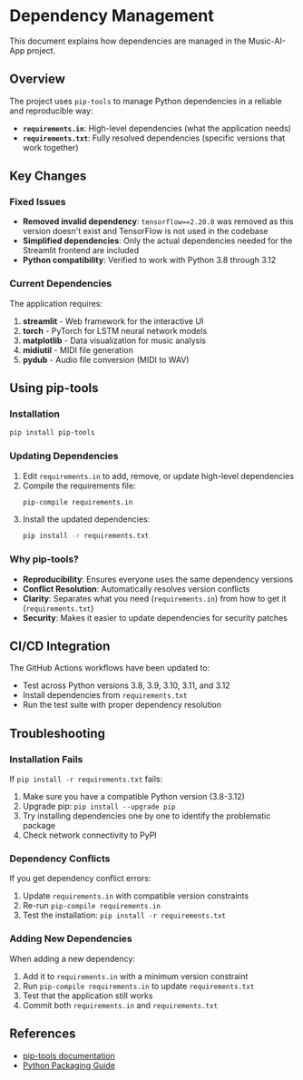 # Dependency Management

This document explains how dependencies are managed in the Music-AI-App project.

## Overview

The project uses `pip-tools` to manage Python dependencies in a reliable and reproducible way:

- **`requirements.in`**: High-level dependencies (what the application needs)
- **`requirements.txt`**: Fully resolved dependencies (specific versions that work together)

## Key Changes

### Fixed Issues

- **Removed invalid dependency**: `tensorflow==2.20.0` was removed as this version doesn't exist and TensorFlow is not used in the codebase
- **Simplified dependencies**: Only the actual dependencies needed for the Streamlit frontend are included
- **Python compatibility**: Verified to work with Python 3.8 through 3.12

### Current Dependencies

The application requires:

1. **streamlit** - Web framework for the interactive UI
2. **torch** - PyTorch for LSTM neural network models
3. **matplotlib** - Data visualization for music analysis
4. **midiutil** - MIDI file generation
5. **pydub** - Audio file conversion (MIDI to WAV)

## Using pip-tools

### Installation

```bash
pip install pip-tools
```

### Updating Dependencies

1. Edit `requirements.in` to add, remove, or update high-level dependencies
2. Compile the requirements file:
   ```bash
   pip-compile requirements.in
   ```
3. Install the updated dependencies:
   ```bash
   pip install -r requirements.txt
   ```

### Why pip-tools?

- **Reproducibility**: Ensures everyone uses the same dependency versions
- **Conflict Resolution**: Automatically resolves version conflicts
- **Clarity**: Separates what you need (`requirements.in`) from how to get it (`requirements.txt`)
- **Security**: Makes it easier to update dependencies for security patches

## CI/CD Integration

The GitHub Actions workflows have been updated to:

- Test across Python versions 3.8, 3.9, 3.10, 3.11, and 3.12
- Install dependencies from `requirements.txt`
- Run the test suite with proper dependency resolution

## Troubleshooting

### Installation Fails

If `pip install -r requirements.txt` fails:

1. Make sure you have a compatible Python version (3.8-3.12)
2. Upgrade pip: `pip install --upgrade pip`
3. Try installing dependencies one by one to identify the problematic package
4. Check network connectivity to PyPI

### Dependency Conflicts

If you get dependency conflict errors:

1. Update `requirements.in` with compatible version constraints
2. Re-run `pip-compile requirements.in`
3. Test the installation: `pip install -r requirements.txt`

### Adding New Dependencies

When adding a new dependency:

1. Add it to `requirements.in` with a minimum version constraint
2. Run `pip-compile requirements.in` to update `requirements.txt`
3. Test that the application still works
4. Commit both `requirements.in` and `requirements.txt`

## References

- [pip-tools documentation](https://pip-tools.readthedocs.io/)
- [Python Packaging Guide](https://packaging.python.org/)

